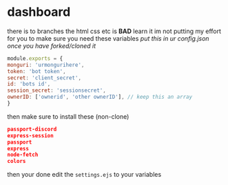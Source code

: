 # dashboard
there is to branches
the html css etc is **BAD** learn it im not putting my effort for you
to make sure you need these variables *put this in ur config.json once you have forked/cloned it*
```js
module.exports = {
monguri: 'urmongurihere',
token: 'bot token',
secret: 'client_secret',
id: 'bots id',
session_secret: 'sessionsecret',
ownerID: ['ownerid', 'other ownerID'], // keep this an array 
}
```
then make sure to install these 
(non-clone)
```json
passport-discord
express-session
passport
express
node-fetch
colors
```
then your done edit the `settings.ejs` to your variables
